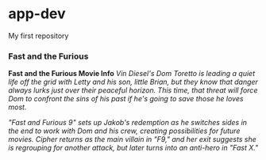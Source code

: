# app-dev
My first repository
### Fast and the Furious
**Fast and the Furious Movie Info**
*Vin Diesel's Dom Toretto is leading a quiet life off the grid with Letty and his son, little Brian, but they know that danger always lurks just over their peaceful horizon. This time, that threat will force Dom to confront the sins of his past if he's going to save those he loves most.*

*"Fast and Furious 9" sets up Jakob's redemption as he switches sides in the end to work with Dom and his crew, creating possibilities for future movies. Cipher returns as the main villain in "F9," and her exit suggests she is regrouping for another attack, but later turns into an anti-hero in "Fast X."*
